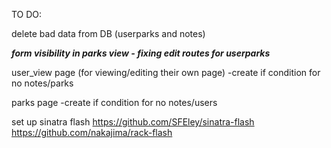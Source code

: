 TO DO:


delete bad data from DB (userparks and notes)

***form visibility in parks view - fixing edit routes for userparks***

user_view page (for viewing/editing their own page)
  -create if condition for no notes/parks

parks page
    -create if condition for no notes/users

set up sinatra flash https://github.com/SFEley/sinatra-flash
  https://github.com/nakajima/rack-flash
